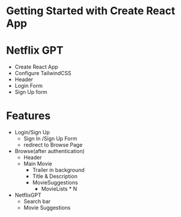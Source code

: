 # Getting Started with Create React App

# Netflix GPT

- Create React App
- Configure TailwindCSS
- Header
- Login Form
- Sign Up form

# Features


- Login/Sign Up
  - Sign In /Sign Up Form
  - redirect to Browse Page
- Browse(after authentication)
  - Header
  - Main Movie
    - Trailer in background
    - Title & Description
    - MovieSuggestions
      - MovieLists * N
- NetflixGPT
   - Search bar
   - Movie Suggestions